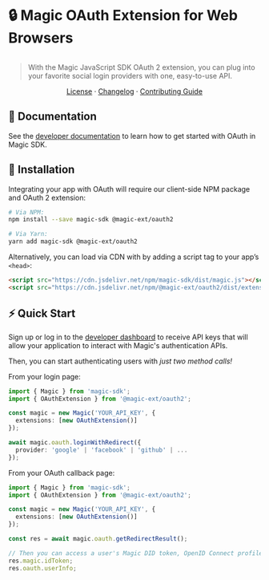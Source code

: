 # 🔒 Magic OAuth Extension for Web Browsers

[![<MagicLabs>](https://circleci.com/gh/magiclabs/magic-js.svg?style=shield)](https://circleci.com/gh/magiclabs/magic-js)

> With the Magic JavaScript SDK OAuth 2 extension, you can plug into your favorite social login providers with one, easy-to-use API.

<p align="center">
  <a href="https://github.com/magiclabs/magic-js/blob/master/packages/@magic-ext/oauth2/LICENSE">License</a> ·
  <a href="https://github.com/magiclabs/magic-js/blob/master/packages/@magic-ext/oauth2/CHANGELOG.md">Changelog</a> ·
  <a href="https://github.com/magiclabs/magic-js/blob/master/CONTRIBUTING.md">Contributing Guide</a>
</p>

## 📖 Documentation

See the [developer documentation](https://magic.link/docs/social-login) to learn how to get started with OAuth in Magic SDK.

## 🔗 Installation

Integrating your app with OAuth will require our client-side NPM package and OAuth 2 extension:

```bash
# Via NPM:
npm install --save magic-sdk @magic-ext/oauth2

# Via Yarn:
yarn add magic-sdk @magic-ext/oauth2
```

Alternatively, you can load via CDN with by adding a script tag to your app’s `<head>`:

```html
<script src="https://cdn.jsdelivr.net/npm/magic-sdk/dist/magic.js"></script>
<script src="https://cdn.jsdelivr.net/npm/@magic-ext/oauth2/dist/extension.js"></script>
```

## ⚡️ Quick Start

Sign up or log in to the [developer dashboard](https://dashboard.magic.link) to receive API keys that will allow your application to interact with Magic's authentication APIs.

Then, you can start authenticating users with _just two method calls!_

From your login page:

```ts
import { Magic } from 'magic-sdk';
import { OAuthExtension } from '@magic-ext/oauth2';

const magic = new Magic('YOUR_API_KEY', {
  extensions: [new OAuthExtension()]
});

await magic.oauth.loginWithRedirect({
  provider: 'google' | 'facebook' | 'github' | ...
});
```

From your OAuth callback page:

```ts
import { Magic } from 'magic-sdk';
import { OAuthExtension } from '@magic-ext/oauth2';

const magic = new Magic('YOUR_API_KEY', {
  extensions: [new OAuthExtension()]
});

const res = await magic.oauth.getRedirectResult();

// Then you can access a user's Magic DID token, OpenID Connect profile information, and more!
res.magic.idToken;
res.oauth.userInfo;
```

